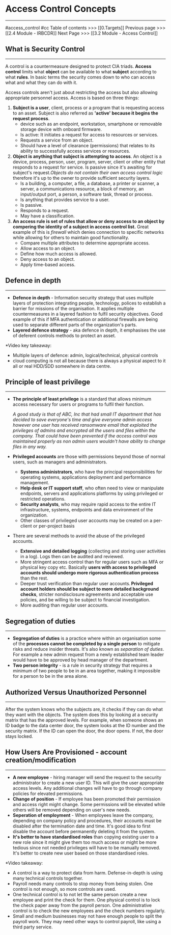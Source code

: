 # Access Control Concepts
---
#access_control  #cc
Table of contents >>> [[0.Targets]]
Previous page >>> [[2.4 Module  - IRBCDR]]
Next Page >>> [[3.2 Module  - Access Control]]

## What is Security Control
---
A control is a countermeasure designed to protect CIA triads. **Access control** limits what **object** can be available to what **subject** according to what **rules**. In basic terms the security comes down to who can access what and what they can do with it.

Access controls aren't just about restricting the access but also allowing appropriate personnel access. Access is based on three things:
1. **Subject is a user**, client, process or a program that is requesting access to an asset. Subject is also referred as **'active' because it begins the request process**.
	- device such as an endpoint, workstation, smartphone or removable storage device with onboard firmware.
	- Is active: It initiates a request for access to resources or services.
	- Requests a service from an object.
	- Should have a level of clearance (permissions) that relates to its ability to successfully access services or resources.
2. **Object is anything that subject is attempting to access**. An object is a device, process, person, user, program, server, client or other entity that responds to a request for service. Is passive since it's awaiting for subject's request.*Objects do not contain their own access control logic* therefore it's up to the owner to provide sufficient security layers.
	- Is a building, a computer, a file, a database, a printer or scanner, a server, a communications resource, a block of memory, an input/output port, a person, a software task, thread or process.
	- Is anything that provides service to a user.
	- Is passive.
	- Responds to a request.
	- May have a classification.
3. **An access rule is set of rules that allow or deny access to an object by compering the identity of a subject in access control list.** Great example of this is *firewall* which denies connection to specific networks while allowing for others to maintain good functionality.
	- Compare multiple attributes to determine appropriate access.
	- Allow access to an object.
	- Define how much access is allowed.
	- Deny access to an object.
	- Apply time-based access.

## Defence in depth
---
- **Defence in depth** - Information security strategy that uses multiple layers of protection integrating people, technology, polices to establish a barrier for missions of the organisation. It applies multiple countermeasures in a layered fashion to fulfil security objectives. Good example of this if MFA authentication or additional firewalls are being used to separate different parts of the organization's parts.
- **Layered defence strategy** - aka defence in depth, it emphasises the use of deferent controls methods to protect an asset. 

*Video key takeaway:
-  Multiple layers of defence: admin, logical/technical, physical controls
- cloud computing is not all because there is always a physical aspect to it all or real HDD/SDD somewhere in data centre.

## Principle of least privilege
---
- **The principle of least privilege** is a standard that allows minimum access necessary for users or programs to fulfil their function. 

	*A good study is that of ABC, Inc that had small IT department that has decided to save everyone's time and give everyone admin access however one user has received ransomware email that exploited the privileges of admins and encrypted all the users and files within the company. That could have been prevented if the access control was maintained properly as non admin users wouldn't have ability to change files in any way.*

- **Privileged accounts** are those with permissions beyond those of normal users, such as managers and administrators.
	- **Systems administrators**, who have the principal responsibilities for operating systems, applications deployment and performance management. 
	- **Help desk or IT support staff**, who often need to view or manipulate endpoints, servers and applications platforms by using privileged or restricted operations. 
	- **Security analysts**, who may require rapid access to the entire IT infrastructure, systems, endpoints and data environment of the organization.
	- Other classes of privileged user accounts may be created on a per-client or per-project basis

- There are several methods to avoid the abuse of the privileged accounts.
	- **Extensive and detailed logging** (collecting and storing user activities in a log). Logs then can be audited and reviewed.
	- More stringent access control than for regular users such as MFA or physical key copy etc. Basically **users with access to privileged accounts should undergo more rigorous authentication process** than the rest.
	- Deeper trust verification than regular user accounts. **Privileged account holders should be subject to more detailed background checks**, stricter nondisclosure agreements and acceptable use policies, and be willing to be subject to financial investigation.
	- More auditing than regular user accounts.

## Segregation of duties
---
- **Segregation of duties** is a practice where within an organisation some of the **processes cannot be completed by a single person** to mitigate risks and reduce insider threats. It's also known as *separation of duties*. For example a new admin request from a newly established team leader would have to be approved by head manager of the department. 
- **Two person integrity** -  is a rule in security strategy that requires a minimum of two people to be in an area together, making it impossible for a person to be in the area alone.

## Authorized Versus Unauthorized Personnel
----
After the system knows who the subjects are, it checks if they can do what they want with the objects. The system does this by looking at a security matrix that has the approved levels. For example, when someone shows an ID badge to the data center door, the system looks at the ID number and the security matrix. If the ID can open the door, the door opens. If not, the door stays locked.

## How Users Are Provisioned - account creation/modification
---
- **A new employee** - hiring manager will send the request to the security administrator to create a new user ID. This will give the user appropriate access levels. Any additional changes will have to go through company policies for elevated permissions.
- **Change of position** - If employee has been promoted their permission and access right might change. Some permissions will be elevated while others will be removed depending on user's new needs.
- **Seperation of employment** - When employees leave the company, depending on company policy and procedures, their accounts must be disabled after the termination date and time. It's good idea to first disable the account before permanently deleting it from the system.
- **It's better to have standardised roles** than copying existing user to a new role since it might give them too much access  or might be more tedious since not needed privileges will have to be manually removed. It's better to create new user based on those standardised roles.

*Video takeaway:
- A control is a way to protect data from harm. Defense-in-depth is using many technical controls together.
- Payroll needs many controls to stop money from being stolen. One control is not enough, so more controls are used.
- One technical control is to not let the same person create a new employee and print the check for them. One physical control is to lock the check paper away from the payroll person. One administrative control is to check the new employees and the check numbers regularly.
- Small and medium businesses may not have enough people to split the payroll work. They may need other ways to control payroll, like using a third party service. 